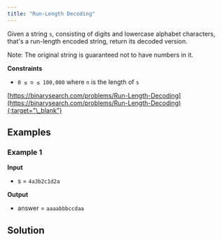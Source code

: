 ```yaml
---
title: "Run-Length Decoding"
---
```


Given a string `s`, consisting of digits and lowercase alphabet characters, that's a run-length encoded string, return its decoded version.

Note: The original string is guaranteed not to have numbers in it.

**Constraints**

- `0 ≤ n ≤ 100,000` where `n` is the length of `s`

[https://binarysearch.com/problems/Run-Length-Decoding](https://binarysearch.com/problems/Run-Length-Decoding){:target="\_blank"}

## Examples

### Example 1

**Input**

- s = `4a3b2c1d2a`

**Output**

- answer = `aaaabbbccdaa`

## Solution

<script src="https://gist.github.com/yaeba/16da7be5123724fcf6eccc25581cef5a.js?file=Run-Length-Decoding.py"></script>
